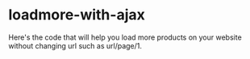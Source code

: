 # loadmore-with-ajax
Here's the code that will help you load more products on your website without changing url such as url/page/1.
